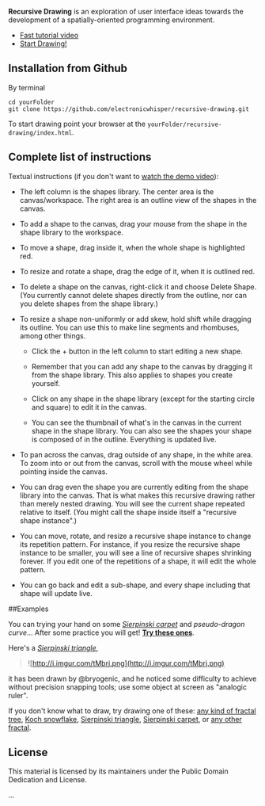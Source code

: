 **Recursive Drawing** is an exploration of user interface ideas towards the development of a spatially-oriented programming environment.

 * [Fast tutorial video](http://recursivedrawing.com/)
 * [Start Drawing!](http://recursivedrawing.com/draw.html)

## Installation from Github
By terminal
```
cd yourFolder
git clone https://github.com/electronicwhisper/recursive-drawing.git
```
To start drawing point your browser at the `yourFolder/recursive-drawing/index.html`.


## Complete list of instructions

Textual instructions (if you don't want to  [watch the demo video](http://recursivedrawing.com/)):

 * The left column is the shapes library. The center area is the canvas/workspace. The right area is an outline view of the shapes in the canvas.

 * To add a shape to the canvas, drag your mouse from the shape in the shape library to the workspace.

 * To move a shape, drag inside it, when the whole shape is highlighted red.

 * To resize and rotate a shape, drag the edge of it, when it is outlined red.

 * To delete a shape on the canvas, right-click it and choose Delete Shape. (You currently cannot delete shapes directly from the outline, nor can you delete shapes from the shape library.)

 * To resize a shape non-uniformly or add skew, hold shift while dragging its outline. You can use this to make line segments and rhombuses, among other things.

    * Click the + button in the left column to start editing a new shape.

    * Remember that you can add any shape to the canvas by dragging it from the shape library. This also applies to shapes you create yourself.

    * Click on any shape in the shape library (except for the starting circle and square) to edit it in the canvas.

    * You can see the thumbnail of what's in the canvas in the current shape in the shape library. You can also see the shapes your shape is composed of in the outline. Everything is updated live.

 * To pan across the canvas, drag outside of any shape, in the white area. To zoom into or out from the canvas, scroll with the mouse wheel while pointing inside the canvas.

 * You can drag even the shape you are currently editing from the shape library into the canvas. That is what makes this recursive drawing rather than merely nested drawing. You will see the current shape repeated relative to itself. (You might call the shape inside itself a "recursive shape instance".)

 * You can move, rotate, and resize a recursive shape instance to change its repetition pattern. For instance, if you resize the recursive shape instance to be smaller, you will see a line of recursive shapes shrinking forever. If you edit one of the repetitions of a shape, it will edit the whole pattern.

 * You can go back and edit a sub-shape, and every shape including that shape will update live.

##Examples

You can trying your hand on some *[Sierpinski carpet](https://en.wikipedia.org/wiki/Sierpinski_carpet)* and *pseudo-dragon curve*... After some practice you will get!  **[Try these ones](http://imgur.com/a/EneFC)**.

Here's a *[Sierpinski triangle](https://en.wikipedia.org/wiki/Sierpinski_triangle)*,

> ![http://i.imgur.com/tMbrj.png](http://i.imgur.com/tMbrj.png)

it has been drawn by @bryogenic, and he noticed some difficulty to achieve without precision snapping tools; use some object at screen as "analogic ruler".

If you don't know what to draw, try drawing one of these: [any kind of fractal tree](https://www.google.com/search?q=fractal+tree&tbm=isch...), [Koch snowflake](http://en.wikipedia.org/wiki/Koch_snowflake),  [Sierpinski triangle](http://en.wikipedia.org/wiki/Sierpinski_triangle),  [Sierpinski carpet](http://en.wikipedia.org/wiki/Sierpinski_carpet), or [any other fractal](http://en.wikipedia.org/wiki/List_of_fractals).

## License

This material is licensed by its maintainers under the Public Domain Dedication
and License.

...
